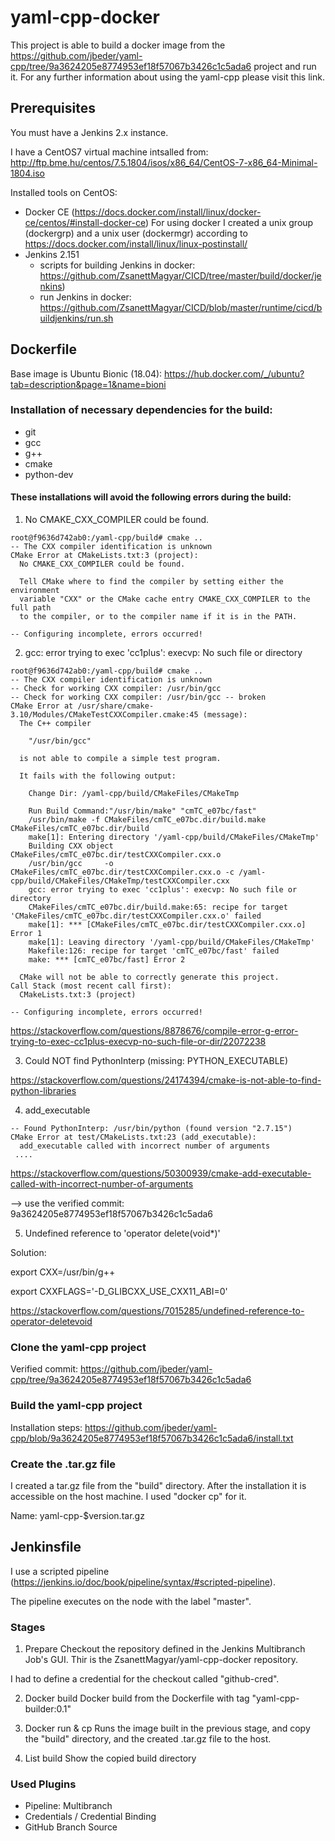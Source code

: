 # yaml-cpp-docker

This project is able to build a docker image from the https://github.com/jbeder/yaml-cpp/tree/9a3624205e8774953ef18f57067b3426c1c5ada6 project and run it. For any further information about using the yaml-cpp please visit this link.

## Prerequisites

You must have a Jenkins 2.x instance.

I have a CentOS7 virtual machine intsalled from: http://ftp.bme.hu/centos/7.5.1804/isos/x86_64/CentOS-7-x86_64-Minimal-1804.iso

Installed tools on CentOS:
  - Docker CE (https://docs.docker.com/install/linux/docker-ce/centos/#install-docker-ce)
    For using docker I created a unix group (dockergrp) and a unix user (dockermgr) according to https://docs.docker.com/install/linux/linux-postinstall/
  - Jenkins 2.151 
      - scripts for building Jenkins in docker: https://github.com/ZsanettMagyar/CICD/tree/master/build/docker/jenkins)
      - run Jenkins in docker: https://github.com/ZsanettMagyar/CICD/blob/master/runtime/cicd/buildjenkins/run.sh

## Dockerfile
Base image is Ubuntu Bionic (18.04): https://hub.docker.com/_/ubuntu?tab=description&page=1&name=bioni

### Installation of necessary dependencies for the build:
  - git
  - gcc
  - g++
  - cmake
  - python-dev

#### These installations will avoid the following errors during the build:
1.  No CMAKE_CXX_COMPILER could be found.

```console
root@f9636d742ab0:/yaml-cpp/build# cmake ..
-- The CXX compiler identification is unknown
CMake Error at CMakeLists.txt:3 (project):
  No CMAKE_CXX_COMPILER could be found.

  Tell CMake where to find the compiler by setting either the environment
  variable "CXX" or the CMake cache entry CMAKE_CXX_COMPILER to the full path
  to the compiler, or to the compiler name if it is in the PATH.

-- Configuring incomplete, errors occurred!
```

2. gcc: error trying to exec 'cc1plus': execvp: No such file or directory

```console
root@f9636d742ab0:/yaml-cpp/build# cmake ..
-- The CXX compiler identification is unknown
-- Check for working CXX compiler: /usr/bin/gcc
-- Check for working CXX compiler: /usr/bin/gcc -- broken
CMake Error at /usr/share/cmake-3.10/Modules/CMakeTestCXXCompiler.cmake:45 (message):
  The C++ compiler

    "/usr/bin/gcc"

  is not able to compile a simple test program.

  It fails with the following output:

    Change Dir: /yaml-cpp/build/CMakeFiles/CMakeTmp

    Run Build Command:"/usr/bin/make" "cmTC_e07bc/fast"
    /usr/bin/make -f CMakeFiles/cmTC_e07bc.dir/build.make CMakeFiles/cmTC_e07bc.dir/build
    make[1]: Entering directory '/yaml-cpp/build/CMakeFiles/CMakeTmp'
    Building CXX object CMakeFiles/cmTC_e07bc.dir/testCXXCompiler.cxx.o
    /usr/bin/gcc     -o CMakeFiles/cmTC_e07bc.dir/testCXXCompiler.cxx.o -c /yaml-cpp/build/CMakeFiles/CMakeTmp/testCXXCompiler.cxx
    gcc: error trying to exec 'cc1plus': execvp: No such file or directory
    CMakeFiles/cmTC_e07bc.dir/build.make:65: recipe for target 'CMakeFiles/cmTC_e07bc.dir/testCXXCompiler.cxx.o' failed
    make[1]: *** [CMakeFiles/cmTC_e07bc.dir/testCXXCompiler.cxx.o] Error 1
    make[1]: Leaving directory '/yaml-cpp/build/CMakeFiles/CMakeTmp'
    Makefile:126: recipe for target 'cmTC_e07bc/fast' failed
    make: *** [cmTC_e07bc/fast] Error 2

  CMake will not be able to correctly generate this project.
Call Stack (most recent call first):
  CMakeLists.txt:3 (project)

-- Configuring incomplete, errors occurred!
```

https://stackoverflow.com/questions/8878676/compile-error-g-error-trying-to-exec-cc1plus-execvp-no-such-file-or-dir/22072238

3. Could NOT find PythonInterp (missing: PYTHON_EXECUTABLE)

https://stackoverflow.com/questions/24174394/cmake-is-not-able-to-find-python-libraries

4. add_executable

```console
-- Found PythonInterp: /usr/bin/python (found version "2.7.15")
CMake Error at test/CMakeLists.txt:23 (add_executable):
  add_executable called with incorrect number of arguments
 ....
```

https://stackoverflow.com/questions/50300939/cmake-add-executable-called-with-incorrect-number-of-arguments

--> use the verified commit: 9a3624205e8774953ef18f57067b3426c1c5ada6

5. Undefined reference to 'operator delete(void*)'

Solution:

export CXX=/usr/bin/g++

export CXXFLAGS='-D_GLIBCXX_USE_CXX11_ABI=0'

https://stackoverflow.com/questions/7015285/undefined-reference-to-operator-deletevoid


### Clone the yaml-cpp project

Verified commit: https://github.com/jbeder/yaml-cpp/tree/9a3624205e8774953ef18f57067b3426c1c5ada6

### Build the yaml-cpp project

Installation steps: https://github.com/jbeder/yaml-cpp/blob/9a3624205e8774953ef18f57067b3426c1c5ada6/install.txt

### Create the .tar.gz file

I created a tar.gz file from the "build" directory.
After the installation it is accessible on the host machine. I used "docker cp" for it.

Name: yaml-cpp-$version.tar.gz

## Jenkinsfile

I use a scripted pipeline (https://jenkins.io/doc/book/pipeline/syntax/#scripted-pipeline).

The pipeline executes on the node with the label "master".

### Stages

1. Prepare
Checkout the repository defined in the Jenkins Multibranch Job's GUI.
Thir is the ZsanettMagyar/yaml-cpp-docker repository.

I had to define a credential for the checkout called "github-cred". 

2. Docker build
Docker build from the Dockerfile with tag "yaml-cpp-builder:0.1"

3. Docker run & cp
Runs the image built in the previous stage, and copy the "build" directory, and the created .tar.gz file to the host.

4. List build
Show the copied build directory


### Used Plugins
 - Pipeline: Multibranch
 - Credentials / Credential Binding
 - GitHub Branch Source
 


